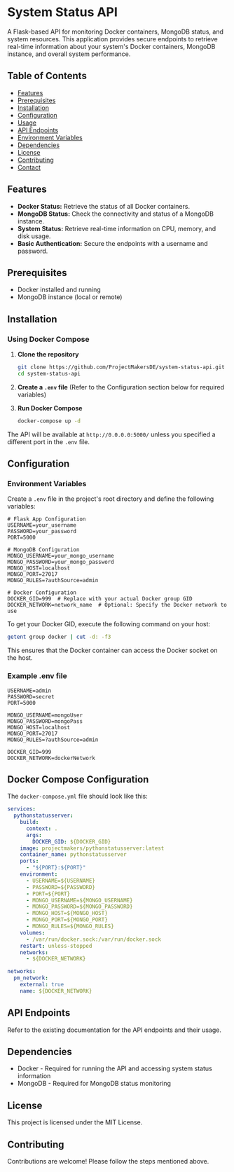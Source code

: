
# System Status API

A Flask-based API for monitoring Docker containers, MongoDB status, and system resources. This application provides secure endpoints to retrieve real-time information about your system's Docker containers, MongoDB instance, and overall system performance.

## Table of Contents

- [Features](#features)
- [Prerequisites](#prerequisites)
- [Installation](#installation)
- [Configuration](#configuration)
- [Usage](#usage)
- [API Endpoints](#api-endpoints)
- [Environment Variables](#environment-variables)
- [Dependencies](#dependencies)
- [License](#license)
- [Contributing](#contributing)
- [Contact](#contact)

## Features

- **Docker Status:** Retrieve the status of all Docker containers.
- **MongoDB Status:** Check the connectivity and status of a MongoDB instance.
- **System Status:** Retrieve real-time information on CPU, memory, and disk usage.
- **Basic Authentication:** Secure the endpoints with a username and password.

## Prerequisites

- Docker installed and running
- MongoDB instance (local or remote)

## Installation

### Using Docker Compose

1. **Clone the repository**

   ```bash
   git clone https://github.com/ProjectMakersDE/system-status-api.git
   cd system-status-api
   ```

2. **Create a `.env` file** (Refer to the Configuration section below for required variables)

3. **Run Docker Compose**

   ```bash
   docker-compose up -d
   ```

The API will be available at `http://0.0.0.0:5000/` unless you specified a different port in the `.env` file.

## Configuration

### Environment Variables

Create a `.env` file in the project's root directory and define the following variables:

```env
# Flask App Configuration
USERNAME=your_username
PASSWORD=your_password
PORT=5000

# MongoDB Configuration
MONGO_USERNAME=your_mongo_username
MONGO_PASSWORD=your_mongo_password
MONGO_HOST=localhost
MONGO_PORT=27017
MONGO_RULES=?authSource=admin

# Docker Configuration
DOCKER_GID=999  # Replace with your actual Docker group GID
DOCKER_NETWORK=network_name  # Optional: Specify the Docker network to use
```

To get your Docker GID, execute the following command on your host:

```bash
getent group docker | cut -d: -f3
```

This ensures that the Docker container can access the Docker socket on the host.

### Example .env file

```env
USERNAME=admin
PASSWORD=secret
PORT=5000

MONGO_USERNAME=mongoUser
MONGO_PASSWORD=mongoPass
MONGO_HOST=localhost
MONGO_PORT=27017
MONGO_RULES=?authSource=admin

DOCKER_GID=999
DOCKER_NETWORK=dockerNetwork
```

## Docker Compose Configuration

The `docker-compose.yml` file should look like this:

```yaml
services:
  pythonstatusserver:
    build:
      context: .
      args:
        DOCKER_GID: ${DOCKER_GID}
    image: projectmakers/pythonstatusserver:latest
    container_name: pythonstatusserver
    ports:
      - "${PORT}:${PORT}"
    environment:
      - USERNAME=${USERNAME}
      - PASSWORD=${PASSWORD}
      - PORT=${PORT}
      - MONGO_USERNAME=${MONGO_USERNAME}
      - MONGO_PASSWORD=${MONGO_PASSWORD}
      - MONGO_HOST=${MONGO_HOST}
      - MONGO_PORT=${MONGO_PORT}
      - MONGO_RULES=${MONGO_RULES}
    volumes:
      - /var/run/docker.sock:/var/run/docker.sock
    restart: unless-stopped
    networks:
      - ${DOCKER_NETWORK}

networks:
  pm_network:
    external: true
    name: ${DOCKER_NETWORK}
```

## API Endpoints

Refer to the existing documentation for the API endpoints and their usage.

## Dependencies

- Docker - Required for running the API and accessing system status information
- MongoDB - Required for MongoDB status monitoring

## License

This project is licensed under the MIT License.

## Contributing

Contributions are welcome! Please follow the steps mentioned above.
